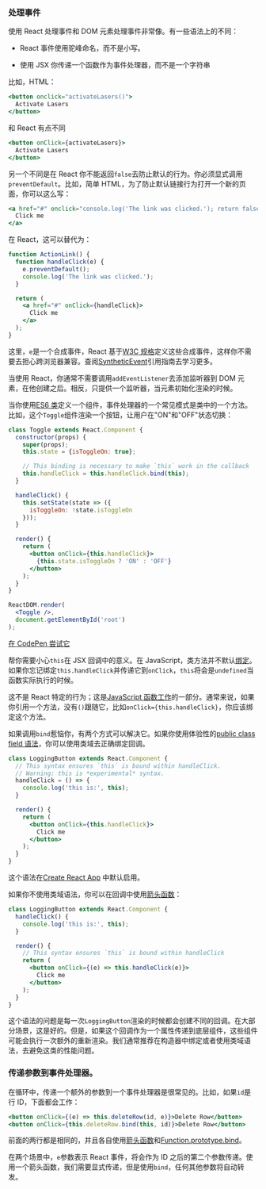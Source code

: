 ### 处理事件

使用 React 处理事件和 DOM 元素处理事件非常像。有一些语法上的不同：

- React 事件使用驼峰命名，而不是小写。

- 使用 JSX 你传递一个函数作为事件处理器，而不是一个字符串

比如，HTML：
```jsx harmony
<button onclick="activateLasers()">
  Activate Lasers
</button>
```
和 React 有点不同
```jsx harmony
<button onClick={activateLasers}>
  Activate Lasers
</button>
```
另一个不同是在 React 你不能返回`false`去防止默认的行为。你必须显式调用`preventDefault`。比如，简单 HTML，为了防止默认链接行为打开一个新的页面，你可以这么写：
```jsx harmony
<a href="#" onclick="console.log('The link was clicked.'); return false">
  Click me
</a>
```
在 React，这可以替代为：
```jsx harmony
function ActionLink() {
  function handleClick(e) {
    e.preventDefault();
    console.log('The link was clicked.');
  }

  return (
    <a href="#" onClick={handleClick}>
      Click me
    </a>
  );
}
```
这里，`e`是一个合成事件，React 基于[W3C 规格]()定义这些合成事件，这样你不需要去担心跨浏览器兼容。查阅[SyntheticEvent]()引用指南去学习更多。

当使用 React，你通常不需要调用`addEventListener`去添加监听器到 DOM 元素，在他创建之后。相反，只提供一个监听器，当元素初始化渲染的时候。

当你使用[ES6 类]()定义一个组件，事件处理器的一个常见模式是类中的一个方法。比如，这个`Toggle`组件渲染一个按钮，让用户在"ON"和"OFF"状态切换：
```jsx harmony
class Toggle extends React.Component {
  constructor(props) {
    super(props);
    this.state = {isToggleOn: true};

    // This binding is necessary to make `this` work in the callback
    this.handleClick = this.handleClick.bind(this);
  }

  handleClick() {
    this.setState(state => ({
      isToggleOn: !state.isToggleOn
    }));
  }

  render() {
    return (
      <button onClick={this.handleClick}>
        {this.state.isToggleOn ? 'ON' : 'OFF'}
      </button>
    );
  }
}

ReactDOM.render(
  <Toggle />,
  document.getElementById('root')
);
```
[在 CodePen 尝试它]()

帮你需要小心`this`在 JSX 回调中的意义。在 JavaScript，类方法并不默认[绑定]()。如果你忘记绑定`this.handleClick`并传递它到`onClick`，`this`将会是`undefined`当函数实际执行的时候。

这不是 React 特定的行为；这是[JavaScript 函数工作]()的一部分。通常来说，如果你引用一个方法，没有`()`跟随它，比如`onClick={this.handleClick}`，你应该绑定这个方法。

如果调用`bind`惹恼你，有两个方式可以解决它。如果你使用体验性的[public class field 语法]()，你可以使用类域去正确绑定回调。

```jsx harmony
class LoggingButton extends React.Component {
  // This syntax ensures `this` is bound within handleClick.
  // Warning: this is *experimental* syntax.
  handleClick = () => {
    console.log('this is:', this);
  }

  render() {
    return (
      <button onClick={this.handleClick}>
        Click me
      </button>
    );
  }
}
```
这个语法在[Create React App]() 中默认启用。

如果你不使用类域语法，你可以在回调中使用[箭头函数]()：
```jsx harmony
class LoggingButton extends React.Component {
  handleClick() {
    console.log('this is:', this);
  }

  render() {
    // This syntax ensures `this` is bound within handleClick
    return (
      <button onClick={(e) => this.handleClick(e)}>
        Click me
      </button>
    );
  }
}
```
这个语法的问题是每一次`LoggingButton`渲染的时候都会创建不同的回调。在大部分场景，这是好的。但是，如果这个回调作为一个属性传递到底层组件，这些组件可能会执行一次额外的重新渲染。我们通常推荐在构造器中绑定或者使用类域语法，去避免这类的性能问题。


### 传递参数到事件处理器。

在循环中，传递一个额外的参数到一个事件处理器是很常见的。比如，如果`id`是行 ID，下面都会工作：
```jsx harmony
<button onClick={(e) => this.deleteRow(id, e)}>Delete Row</button>
<button onClick={this.deleteRow.bind(this, id)}>Delete Row</button>
```
前面的两行都是相同的，并且各自使用[箭头函数]()和[Function.prototype.bind]()。

在两个场景中，`e`参数表示 React 事件，将会作为 ID 之后的第二个参数传递。使用一个箭头函数，我们需要显式传递，但是使用`bind`，任何其他参数将自动转发。












